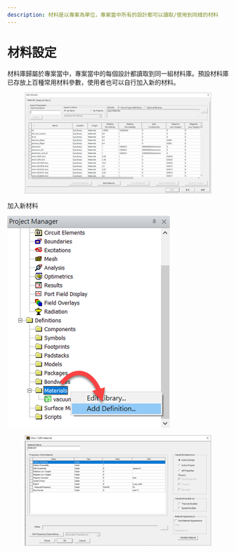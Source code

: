 ```yaml
---
description: 材料是以專案為單位，專案當中所有的設計都可以讀取/使用到同樣的材料
---
```


# 材料設定



材料庫歸屬於專案當中，專案當中的每個設計都讀取到同一組材料庫。預設材料庫已存放上百種常用材料參數，使用者也可以自行加入新的材料。

<figure><img src="../.gitbook/assets/image (4) (4) (1) (1) (1).png" alt=""><figcaption></figcaption></figure>

加入新材料

![](../.gitbook/assets/image.png)

<figure><img src="../.gitbook/assets/image (1) (4).png" alt=""><figcaption></figcaption></figure>
